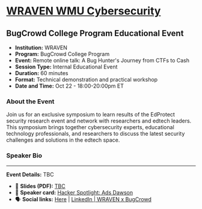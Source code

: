 # [WRAVEN WMU Cybersecurity](https://wraven.org/)
## BugCrowd College Program Educational Event

- **Institution:** WRAVEN
- **Program:** BugCrowd College Program
- **Event:** Remote online talk: A Bug Hunter's Journey from CTFs to Cash
- **Session Type:** Internal Educational Event
- **Duration:** 60 minutes
- **Format:** Technical demonstration and practical workshop
- **Date and Time:** Oct 22 - 18:00-20:00pm ET


### About the Event

Join us for an exclusive symposium to learn results of the EdProtect security research event and network with researchers and edtech leaders. This symposium brings together cybersecurity experts, educational technology professionals, and researchers to discuss the latest security challenges and solutions in the edtech space.

### Speaker Bio

>
>
---

**Event Details:**
TBC

- 📄 **Slides (PDF):** [TBC](TBC)
- 📣 **Speaker card:** [Hacker Spotlight: Ads Dawson](https://www.bugcrowd.com/blog/hacker-spotlight-ads-dawson/)
- 🗣️ **Social links:** [Here](tbc) | [LinkedIn | WRAVEN x BugCrowd](https://www.linkedin.com/posts/activity-7372342320895045632-QXcA/)